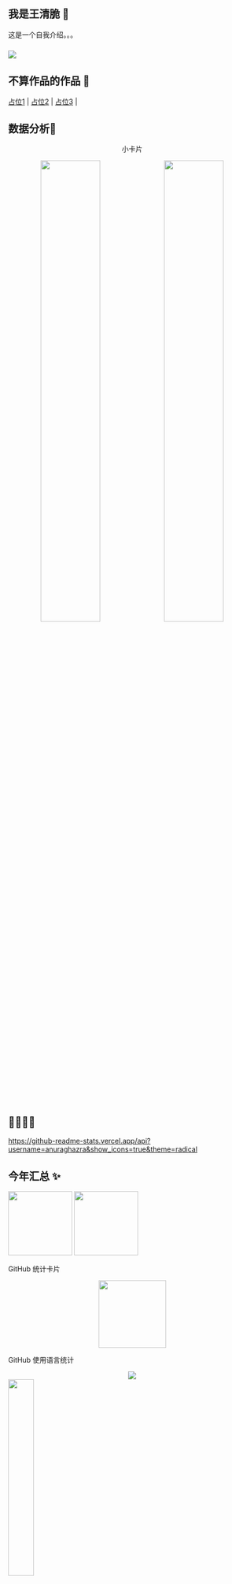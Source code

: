 

## 我是王清脆 🦸
这是一个自我介绍。。。
<h3 align="left"> <img src="https://readme-typing-svg.herokuapp.com/?lines=console.log(%22Hello%2C%20World!%22);精诚所至金石为开!&center=true&size=27"> </h3>

## 不算作品的作品 🧙
<a href="#" target="_blank">占位1</a> |
<a href="#" target="_blank">占位2</a> |
<a href="#" target="_blank">占位3</a> |





## 数据分析👼
<div align="center" font-size=20px>小卡片</div>
<div display="flex"> 
<p align="center">
   <img width="49%" src="https://github-readme-stats.vercel.app/api?username=wangqingcui&show_icons=true&theme=tokyonight" />
  
   <img width="49%" src="https://github-readme-stats.vercel.app/api/top-langs/?username=wangqingcui&layout=compact&theme=tokyonight" /> 
</p>
</div>

## 👼🧚‍♂️🏸
https://github-readme-stats.vercel.app/api?username=anuraghazra&show_icons=true&theme=radical

## 今年汇总 ✨

<img align="" height="130px" src="https://github-readme-stats.vercel.app/api?username=wangqingcui&hide_title=true&hide_border=true&show_icons=true&include_all_commits=true&line_height=21&bg_color=0,EC6C6C,FFD479,FFFC79,73FA79&theme=graywhite&locale=cn" />
<img align="" height="130px" src="https://github-readme-stats.vercel.app/api/top-langs/?username=wangqingcui&hide_title=true&hide_border=true&layout=compact&bg_color=0,73FA79,73FDFF,D783FF&theme=graywhite&locale=cn" />




GitHub 统计卡片
<div align="center"> <img height="137px" src="https://github-readme-stats.vercel.app/api?username=wangqingcui&hide_title=true&hide_border=true&show_icons=trueline_height=21&text_color=000&icon_color=000&bg_color=0,ea6161,ffc64d,fffc4d,52fa5a&theme=graywhite" /> </div>

GitHub 使用语言统计
<div align="center"> <img src="https://github-readme-stats.vercel.app/api/top-langs/?username=wangqingcui&hide_title=true&hide_border=true&layout=compact&langs_count=6&text_color=000&icon_color=fff&bg_color=0,52fa5a,4dfcff,c64dff&theme=tokyonight" /> </div>


 <img width="32%" src="https://github-readme-streak-stats.herokuapp.com/?user=wangqingcui&theme=tokyonight" />


